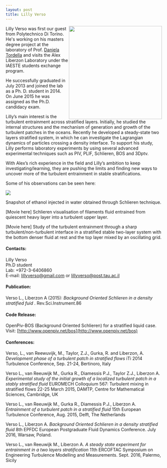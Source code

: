```yaml
---
layout: post
title: Lilly Verso
---
```


<img src="{{site.baseurl}}/images/Lilly_Verso.jPG" width="300" align="right">
Lilly Verso was first our guest from Polytechnico Di Torino. He's working on his masters degree project at the laboratory of Prof. <a href="http://areeweb.polito.it/ricerca/philofluid/people/72-daniela-tordella.html">Daniela Tordella</a> and visits the Alex Liberzon Laboratory under the IAESTE students exchange program.

He successfully graduated in July 2013 and joined the lab as a Ph. D. student in 2014. On June 2015 he was assigned as the Ph.D. candidacy exam.

Lilly’s main interest is the turbulent entrainment across stratified layers. 
Initially, he studied the internal structures and the mechanism of generation and growth of the turbulent patches in the oceans. 
Recently he developed a steady-state two layers stratified system, in which he can investigate the Lagrangian dynamics of particles crossing a density interface.
To support his study, Lilly performs laboratory experiments by using several advanced experimental techniques such as PIV, PLIF, Schlieren, BOS and 3Dptv. 

With Alex’s rich experience in the field and Lilly’s ambition to keep investigating/learning, they are pushing the limits and finding new ways to uncover more of the turbulent entrainment in stable stratifications. 

Some of his observations can be seen here: 
 
<img src="{{site.baseurl}}/images/Schlieren2.jpg" size="300">  

Snapshot of ethanol injected in water obtained through Schlieren technique.

[Movie here]
Schlieren visualisation of filaments fluid entrained from quiescent heavy layer into a turbulent upper layer. 

[Movie here]
Study of the turbulent entrainment through a sharp turbulent/non-turbulent interface in a stratified stable two-layer system with the bottom denser fluid at rest
and the top layer mixed by an oscillating grid.


#### Contacts:

Lilly Verso  
Ph.D student  
Lab: +972-3-6406860   
E-mail: lillyverso@gmail.com or lillyverso@post.tau.ac.il 

#### Publication:

Verso L., Liberzon A (2015): *Background Oriented Schlieren in a density stratified fuid* . Rev.Sci.Instrument.86


#### Code Release:
OpenPiv-BOS (Background Oriented Schlieren) for a stratified liquid case. Visit: [http://www.openpiv.net/bos](http://www.openpiv.net/bos)



#### Conferences:

Verso, L., van Reewuvijk, M., Taylor, Z.J., Gurka, R. and Liberzon, A.
*Development phase of a turbulent patch in stratified flows*
iTi 2014 Turbulence Conference, Sep. 21-24, Bertinoro, Italy

Verso L., van Reeuwijk M., Gurka R., Diamessis P.J., Taylor Z.J., Liberzon A.
*Experimental study of the initial growth of a localized turbulent patch in a stably stratified fluid*
EUROMECH Colloquium 567: Turbulent mixing in stratified flows 22-25 March 2015, DAMTP, Centre for Mathematical Sciences, Cambridge, UK

Verso L., van Reeuwijk M., Gurka R., Diamessis P.J., Liberzon A.
*Entrainment of a turbulent patch in a stratified fluid*
15th European Turbulence Conference, Aug. 2015, Delft, The Netherlands

Verso L., Liberzon A. 
*Background Oriented Schlieren in a density stratified fluid* 
8th EPFDC European Postgraduate Fluid Dynamics Conference. July 2016,  Warsaw, Poland.
 
Verso L., van Reeuwijk M., Liberzon A.
*A steady state experiment for entrainment in a two layers stratification*
11th ERCOFTAC Symposium on Engineering Turbulence Modelling and Measurements. Sept. 2016, Palermo, Sicily


